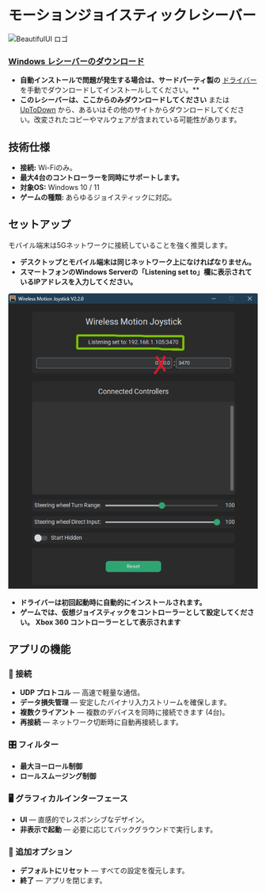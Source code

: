 # モーションジョイスティックレシーバー
![BeautifulUI ロゴ](https://raw.githubusercontent.com/Suundumused/Motion-Joystick-Steering-Wheel/refs/heads/main/Server%20Side/icon/icon.ico)

### [Windows レシーバーのダウンロード](https://github.com/Suundumused/Motion-Joystick-Steering-Wheel/releases)
- **自動インストールで問題が発生する場合は、サードパーティ製の** [ドライバー](https://github.com/Suundumused/Motion-Joystick-Steering-Wheel/tree/main/Server%20Side/Driver) を手動でダウンロードしてインストールしてください。**
- **このレシーバーは、ここからのみダウンロードしてください** または [UpToDown](https://gravity-joystick-receiver.br.uptodown.com/windows) から、あるいはその他のサイトからダウンロードしてください。改変されたコピーやマルウェアが含まれている可能性があります。

## 技術仕様

- **接続:** Wi-Fiのみ。
- **最大4台のコントローラーを同時にサポートします。**
- **対象OS:** Windows 10 / 11
- **ゲームの種類:** あらゆるジョイスティックに対応。

## セットアップ

モバイル端末は5Gネットワ​​ークに接続していることを強く推奨します。

- **デスクトップとモバイル端末は同じネットワーク上になければなりません。**
- **スマートフォンのWindows Serverの「Listening set to」欄に表示されているIPアドレスを入力してください。**

![receiver](https://raw.githubusercontent.com/Suundumused/Motion-Joystick-Steering-Wheel/refs/heads/main/Assets/Screenshot%202025-06-04%20154453.png)
- **ドライバーは初回起動時に自動的にインストールされます。**
- **ゲームでは、仮想ジョイスティックをコントローラーとして設定してください。 Xbox 360 コントローラーとして表示されます**

## アプリの機能
### 🔌 接続
- **UDP プロトコル** — 高速で軽量な通信。
- **データ損失管理** — 安定したバイナリ入力ストリームを確保します。
- **複数クライアント** — 複数のデバイスを同時に接続できます (4台)。
- **再接続** — ネットワーク切断時に自動再接続します。

### 🎛️ フィルター
- **最大ヨーロール制御**
- **ロールスムージング制御**

### 🖥️ グラフィカルインターフェース
- **UI** — 直感的でレスポンシブなデザイン。
- **非表示で起動** — 必要に応じてバックグラウンドで実行します。

### 🧰 追加オプション
- **デフォルトにリセット** — すべての設定を復元します。
- **終了** — アプリを閉じます。